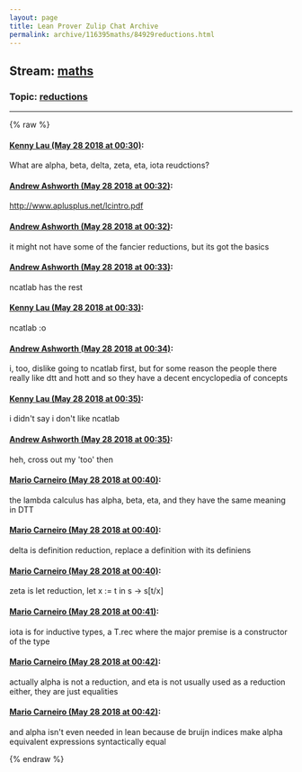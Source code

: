 ```yaml
---
layout: page
title: Lean Prover Zulip Chat Archive 
permalink: archive/116395maths/84929reductions.html
---
```


## Stream: [maths](index.html)
### Topic: [reductions](84929reductions.html)

---


{% raw %}
#### [ Kenny Lau (May 28 2018 at 00:30)](https://leanprover.zulipchat.com/#narrow/stream/116395-maths/topic/reductions/near/127179083):
<p>What are alpha, beta, delta, zeta, eta, iota reudctions?</p>

#### [ Andrew Ashworth (May 28 2018 at 00:32)](https://leanprover.zulipchat.com/#narrow/stream/116395-maths/topic/reductions/near/127179138):
<p><a href="http://www.aplusplus.net/lcintro.pdf" target="_blank" title="http://www.aplusplus.net/lcintro.pdf">http://www.aplusplus.net/lcintro.pdf</a></p>

#### [ Andrew Ashworth (May 28 2018 at 00:32)](https://leanprover.zulipchat.com/#narrow/stream/116395-maths/topic/reductions/near/127179139):
<p>it might not have some of the fancier reductions, but its got the basics</p>

#### [ Andrew Ashworth (May 28 2018 at 00:33)](https://leanprover.zulipchat.com/#narrow/stream/116395-maths/topic/reductions/near/127179146):
<p>ncatlab has the rest</p>

#### [ Kenny Lau (May 28 2018 at 00:33)](https://leanprover.zulipchat.com/#narrow/stream/116395-maths/topic/reductions/near/127179148):
<p>ncatlab :o</p>

#### [ Andrew Ashworth (May 28 2018 at 00:34)](https://leanprover.zulipchat.com/#narrow/stream/116395-maths/topic/reductions/near/127179191):
<p>i, too, dislike going to ncatlab first, but for some reason the people there really like dtt and hott and so they have a decent encyclopedia of concepts</p>

#### [ Kenny Lau (May 28 2018 at 00:35)](https://leanprover.zulipchat.com/#narrow/stream/116395-maths/topic/reductions/near/127179193):
<p>i didn't say i don't like ncatlab</p>

#### [ Andrew Ashworth (May 28 2018 at 00:35)](https://leanprover.zulipchat.com/#narrow/stream/116395-maths/topic/reductions/near/127179200):
<p>heh, cross out my 'too' then</p>

#### [ Mario Carneiro (May 28 2018 at 00:40)](https://leanprover.zulipchat.com/#narrow/stream/116395-maths/topic/reductions/near/127179341):
<p>the lambda calculus has alpha, beta, eta, and they have the same meaning in DTT</p>

#### [ Mario Carneiro (May 28 2018 at 00:40)](https://leanprover.zulipchat.com/#narrow/stream/116395-maths/topic/reductions/near/127179349):
<p>delta is definition reduction, replace a definition with its definiens</p>

#### [ Mario Carneiro (May 28 2018 at 00:40)](https://leanprover.zulipchat.com/#narrow/stream/116395-maths/topic/reductions/near/127179351):
<p>zeta is let reduction, let x := t in s -&gt; s[t/x]</p>

#### [ Mario Carneiro (May 28 2018 at 00:41)](https://leanprover.zulipchat.com/#narrow/stream/116395-maths/topic/reductions/near/127179361):
<p>iota is for inductive types, a T.rec where the major premise is a constructor of the type</p>

#### [ Mario Carneiro (May 28 2018 at 00:42)](https://leanprover.zulipchat.com/#narrow/stream/116395-maths/topic/reductions/near/127179403):
<p>actually alpha is not a reduction, and eta is not usually used as a reduction either, they are just equalities</p>

#### [ Mario Carneiro (May 28 2018 at 00:42)](https://leanprover.zulipchat.com/#narrow/stream/116395-maths/topic/reductions/near/127179406):
<p>and alpha isn't even needed in lean because de bruijn indices make alpha equivalent expressions syntactically equal</p>


{% endraw %}
